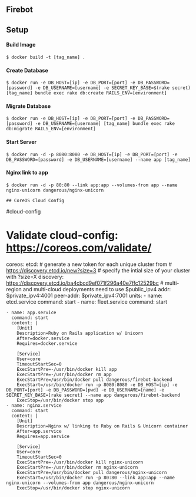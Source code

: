 ## Firebot

## Setup

#### Build Image
```
$ docker build -t [tag_name] .
```

#### Create Database
```
$ docker run -e DB_HOST=[ip] -e DB_PORT=[port] -e DB_PASSWORD=[password] -e DB_USERNAME=[username] -e SECRET_KEY_BASE=$(rake secret) [tag_name] bundle exec rake db:create RAILS_ENV=[environment]
```

#### Migrate Database
```
$ docker run -e DB_HOST=[ip] -e DB_PORT=[port] -e DB_PASSWORD=[password] -e DB_USERNAME=[username] [tag_name] bundle exec rake db:migrate RAILS_ENV=[environment]
```

#### Start Server
```
$ docker run -d -p 8080:8080 -e DB_HOST=[ip] -e DB_PORT=[port] -e DB_PASSWORD=[password] -e DB_USERNAME=[username] --name app [tag_name]
```

#### Nginx link to app
```
$ docker run -d -p 80:80 --link app:app --volumes-from app --name nginx-unicorn dangerous/nginx-unicorn

## CoreOS Cloud Config
```
#cloud-config

# Validate cloud-config: https://coreos.com/validate/

coreos:
  etcd:
    # generate a new token for each unique cluster from
    # https://discovery.etcd.io/new?size=3
    # specify the intial size of your cluster with ?size=X
    discovery: https://discovery.etcd.io/ba4cbcd9ef071f296a40e7ffc12529bc
    # multi-region and multi-cloud deployments need to use $public_ipv4
    addr: $private_ipv4:4001
    peer-addr: $private_ipv4:7001
  units:
    - name: etcd.service
      command: start
    - name: fleet.service
      command: start

    - name: app.service
      command: start
      content: |
        [Unit]
        Description=Ruby on Rails application w/ Unicorn
        After=docker.service
        Requires=docker.service

        [Service]
        User=core
        TimeoutStartSec=0
        ExecStartPre=-/usr/bin/docker kill app
        ExecStartPre=-/usr/bin/docker rm app
        ExecStartPre=/usr/bin/docker pull dangerous/firebot-backend
        ExecStart=/usr/bin/docker run -p 8080:8080 -e DB_HOST=[ip] -e DB_PORT=[port] -e DB_PASSWORD=[pwd] -e DB_USERNAME=[name] -e SECRET_KEY_BASE=[rake secret] --name app dangerous/firebot-backend
        ExecStop=/usr/bin/docker stop app
    - name: nginx.service
      command: start
      content: |
        [Unit]
        Description=Nginx w/ linking to Ruby on Rails & Unicorn container
        After=app.service
        Requires=app.service

        [Service]
        User=core
        TimeoutStartSec=0
        ExecStartPre=-/usr/bin/docker kill nginx-unicorn
        ExecStartPre=-/usr/bin/docker rm nginx-unicorn
        ExecStartPre=/usr/bin/docker pull dangerous/nginx-unicorn
        ExecStart=/usr/bin/docker run -p 80:80 --link app:app --name nginx-unicorn --volumes-from app dangerous/nginx-unicorn
        ExecStop=/usr/bin/docker stop nginx-unicorn
